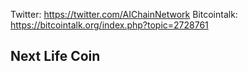 Twitter: https://twitter.com/AIChainNetwork
Bitcointalk: https://bitcointalk.org/index.php?topic=2728761

## Next Life Coin
